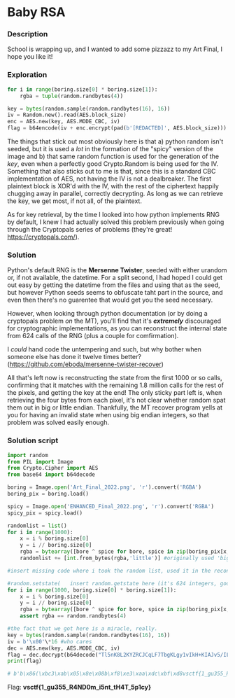 # Baby RSA

### Description
School is wrapping up, and I wanted to add some pizzazz to my Art Final, I hope you like it!

### Exploration
```py
for i in range(boring.size[0] * boring.size[1]):
    rgba = tuple(random.randbytes(4))

key = bytes(random.sample(random.randbytes(16), 16))
iv = Random.new().read(AES.block_size)
enc = AES.new(key, AES.MODE_CBC, iv)
flag = b64encode(iv + enc.encrypt(pad(b'[REDACTED]', AES.block_size))).decode()
```

The things that stick out most obviously here is that a) python random isn't seeded, but it is used a _lot_ in the formation of the "spicy" version of the image and b) that same random function is used for the generation of the _key_, even when a perfectly good Crypto.Random is being used for the IV. Something that also sticks out to me is that, since this is a standard CBC implementation of AES, not having the IV is not a dealbreaker. The first plaintext block is XOR'd with the IV, with the rest of the ciphertext happily chugging away in parallel, correctly decrypting. As long as we can retrieve the key, we get most, if not all, of the plaintext.

As for key retrieval, by the time I looked into how python implements RNG by default, I knew I had actually solved this problem previously when going through the Cryptopals series of problems (they're great! https://cryptopals.com/).
### Solution
Python's default RNG is the **Mersenne Twister**, seeded with either urandom or, if not available, the datetime. For a split second, I had hoped I could get out easy by getting the datetime from the files and using that as the seed, but however Python seeds seems to obfuscate taht part in the source, and even then there's no guarentee that would get you the seed necessary.

However, when looking through python documentation (or by doing a cryptopals problem _on_ the MT), you'll find that it's ***extremely*** discouraged for cryptographic implementations, as you can reconstruct the internal state from 624 calls of the RNG (plus a couple for comfirmation). 

I _could_ hand code the untempering and such, but why bother when someone else has done it twelve times better? (https://github.com/eboda/mersenne-twister-recover)

All that's left now is reconstructing the state from the first 1000 or so calls, confirming that it matches with the remaining 1.8 million calls for the rest of the pixels, and getting the key at the end! The only sticky part left is, when retrieving the four bytes from each pixel, it's not clear whether random spat them out in big or little endian. Thankfully, the MT recover program yells at you for having an invalid state when using big endian integers, so that problem was solved easily enough.

### Solution script

```py
import random
from PIL import Image
from Crypto.Cipher import AES
from base64 import b64decode

boring = Image.open('Art_Final_2022.png', 'r').convert('RGBA')
boring_pix = boring.load()

spicy = Image.open('ENHANCED_Final_2022.png', 'r').convert('RGBA')
spicy_pix = spicy.load()

randomlist = list()
for i in range(1000):
    x = i % boring.size[0]
    y = i // boring.size[0]
    rgba = bytearray([bore ^ spice for bore, spice in zip(boring_pix[x, y], spicy_pix[x,y])])
    randomlist += [int.from_bytes(rgba,'little')] #originally used 'big', but MTRecover was unhappy with it, and very happy with 'little'

#insert missing code where i took the random list, used it in the reconstructor, and got the state back out, ctrl+v'ing into here.

#random.setstate(   insert random.getstate here (it's 624 integers, good lord)   )
for i in range(1000, boring.size[0] * boring.size[1]):
    x = i % boring.size[0]
    y = i // boring.size[0]
    rgba = bytearray([bore ^ spice for bore, spice in zip(boring_pix[x, y], spicy_pix[x,y])])
    assert rgba == random.randbytes(4)

#the fact that we got here is a miracle, really.
key = bytes(random.sample(random.randbytes(16), 16))
iv = b'\x00'\*16 #who cares
dec = AES.new(key, AES.MODE_CBC, iv)
flag = dec.decrypt(b64decode("Tl5nK8L2KYZRCJCqLF7TbgKLgy1vIkH+KIAJv5/ILFoC+llemcmoLmCQYkiOrJ/orOOV+lwX+cVh+pwE5mtx6w=="))
print(flag)

# b'b\x86(\xbc3\xab\x05\x8e\x08b\xf8\xe3\xaa\xdc\xbf\xd8vsctf{1_gu355_R4ND0m_i5nt_tH4T_5p1cy}\x0b\x0b\x0b\x0b\x0b\x0b\x0b\x0b\x0b\x0b\x0b'
```

Flag: **vsctf{1_gu355_R4ND0m_i5nt_tH4T_5p1cy}**

